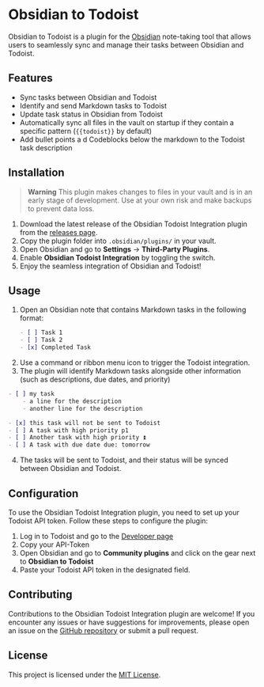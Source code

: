 
# Obsidian to Todoist

Obsidian to Todoist is a plugin for the [Obsidian](https://obsidian.md/) note-taking tool that allows users to seamlessly sync and manage their tasks between Obsidian and Todoist.

## Features

- Sync tasks between Obsidian and Todoist
- Identify and send Markdown tasks to Todoist
- Update task status in Obsidian from Todoist
- Automatically sync all files in the vault on startup if they contain a specific pattern (`{{todoist}}` by default)
- Add bullet points a d Codeblocks below the markdown to the Todoist task description


## Installation

> **Warning**
> This plugin makes changes to files in your vault and is in an early stage of development.
> Use at your own risk and make backups to prevent data loss.


1. Download the latest release of the Obsidian Todoist Integration plugin from the [releases page](https://github.com/VFMR/obsidian-todoist/releases).
2. Copy the plugin folder into `.obsidian/plugins/` in your vault.
3. Open Obsidian and go to **Settings** -> **Third-Party Plugins**.
4. Enable **Obsidian Todoist Integration** by toggling the switch.
5. Enjoy the seamless integration of Obsidian and Todoist!


## Usage

1. Open an Obsidian note that contains Markdown tasks in the following format:
   ```markdown
   - [ ] Task 1
   - [ ] Task 2
   - [x] Completed Task
   ```
2. Use a command or ribbon menu icon to trigger the Todoist integration.
3. The plugin will identify Markdown tasks alongside other information (such as descriptions, due dates, and priority)
  ```markdown
  - [ ] my task
      - a line for the description
      - another line for the description

  - [x] this task will not be sent to Todoist
  - [ ] A task with high priority p1
  - [ ] Another task with high priority ⏫
  - [ ] A task with due date due: tomorrow
  ```
4. The tasks will be sent to Todoist, and their status will be synced between Obsidian and Todoist.


## Configuration

To use the Obsidian Todoist Integration plugin, you need to set up your Todoist API token. Follow these steps to configure the plugin:

1. Log in to Todoist and go to the [Developer page](https://todoist.com/app/settings/integrations/developer)
2. Copy your API-Token
3. Open Obsidian and go to **Community plugins** and click on the gear next to **Obsidian to Todoist**
4. Paste your Todoist API token in the designated field.


## Contributing

Contributions to the Obsidian Todoist Integration plugin are welcome! If you encounter any issues or have suggestions for improvements, please open an issue on the [GitHub repository](https://github.com/VFMR/obsidian-todoist) or submit a pull request.


## License

This project is licensed under the [MIT License](LICENSE).

